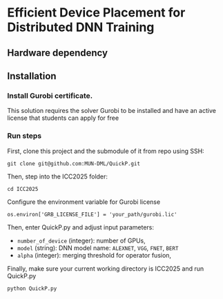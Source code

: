 # Efficient Device Placement for Distributed DNN Training

## Hardware dependency

## Installation

### Install Gurobi certificate. 
This solution requires the solver Gurobi to be installed and have an active license that students can apply for free

### Run steps
First, clone this project and the submodule of it from repo using SSH:

`git clone git@github.com:MUN-DML/QuickP.git`

Then, step into the ICC2025 folder:

`cd ICC2025`

Configure the environment variable for Gurobi license

`os.environ['GRB_LICENSE_FILE'] = 'your_path/gurobi.lic'`

Then, enter QuickP.py and adjust input parameters:
* `number_of_device` (integer): number of GPUs,
* `model` (string): DNN model name: `ALEXNET`, `VGG`, `FNET`, `BERT`
* `alpha` (integer): merging threshold for operator fusion,

Finally, make sure your current working directory is ICC2025 and run QuickP.py

`python QuickP.py`

